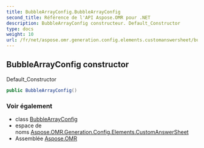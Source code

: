 ```yaml
---
title: BubbleArrayConfig.BubbleArrayConfig
second_title: Référence de l'API Aspose.OMR pour .NET
description: BubbleArrayConfig constructeur. Default_Constructor
type: docs
weight: 10
url: /fr/net/aspose.omr.generation.config.elements.customanswersheet/bubblearrayconfig/bubblearrayconfig/
---
```

## BubbleArrayConfig constructor

Default_Constructor

```csharp
public BubbleArrayConfig()
```

### Voir également

* class [BubbleArrayConfig](../)
* espace de noms [Aspose.OMR.Generation.Config.Elements.CustomAnswerSheet](../../bubblearrayconfig/)
* Assemblée [Aspose.OMR](../../../)


